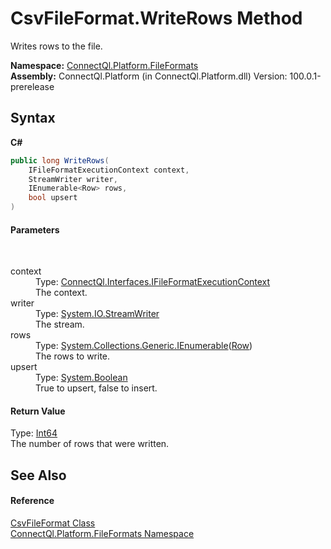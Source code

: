 # CsvFileFormat.WriteRows Method 
 

Writes rows to the file.

**Namespace:**&nbsp;<a href="N_ConnectQl_Platform_FileFormats">ConnectQl.Platform.FileFormats</a><br />**Assembly:**&nbsp;ConnectQl.Platform (in ConnectQl.Platform.dll) Version: 100.0.1-prerelease

## Syntax

**C#**<br />
``` C#
public long WriteRows(
	IFileFormatExecutionContext context,
	StreamWriter writer,
	IEnumerable<Row> rows,
	bool upsert
)
```


#### Parameters
&nbsp;<dl><dt>context</dt><dd>Type: <a href="T_ConnectQl_Interfaces_IFileFormatExecutionContext">ConnectQl.Interfaces.IFileFormatExecutionContext</a><br />The context.</dd><dt>writer</dt><dd>Type: <a href="http://msdn2.microsoft.com/en-us/library/3ssew6tk" target="_blank">System.IO.StreamWriter</a><br />The stream.</dd><dt>rows</dt><dd>Type: <a href="http://msdn2.microsoft.com/en-us/library/9eekhta0" target="_blank">System.Collections.Generic.IEnumerable</a>(<a href="T_ConnectQl_Results_Row">Row</a>)<br />The rows to write.</dd><dt>upsert</dt><dd>Type: <a href="http://msdn2.microsoft.com/en-us/library/a28wyd50" target="_blank">System.Boolean</a><br />True to upsert, false to insert.</dd></dl>

#### Return Value
Type: <a href="http://msdn2.microsoft.com/en-us/library/6yy583ek" target="_blank">Int64</a><br />The number of rows that were written.

## See Also


#### Reference
<a href="T_ConnectQl_Platform_FileFormats_CsvFileFormat">CsvFileFormat Class</a><br /><a href="N_ConnectQl_Platform_FileFormats">ConnectQl.Platform.FileFormats Namespace</a><br />